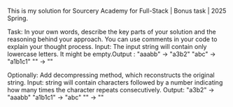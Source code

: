 This is my solution for Sourcery Academy for Full-Stack | Bonus task | 2025 Spring.

Task: In your own words, describe the key parts of your solution and the reasoning behind your approach. You can use comments in your code to explain your thought process. 
Input: The input string will contain only lowercase letters. It might be empty.Output :
"aaabb" → "a3b2"
"abc" → "a1b1c1"
"" → ""

Optionally: Add decompressing method, which reconstructs the original string.
Input: string will contain characters followed by a number indicating how many times the character repeats consecutively. 
Output:
"a3b2" → "aaabb"
"a1b1c1" → "abc"
"" → ""
